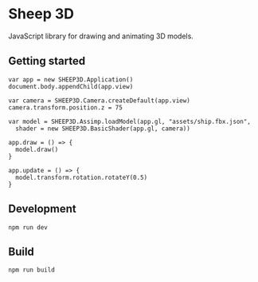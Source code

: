 # Sheep 3D

JavaScript library for drawing and animating 3D models.

## Getting started

```
var app = new SHEEP3D.Application()
document.body.appendChild(app.view)

var camera = SHEEP3D.Camera.createDefault(app.view)
camera.transform.position.z = 75

var model = SHEEP3D.Assimp.loadModel(app.gl, "assets/ship.fbx.json",
  shader = new SHEEP3D.BasicShader(app.gl, camera))

app.draw = () => {
  model.draw()
}

app.update = () => {
  model.transform.rotation.rotateY(0.5)
}
```

## Development

```
npm run dev
```

## Build

```
npm run build
```
